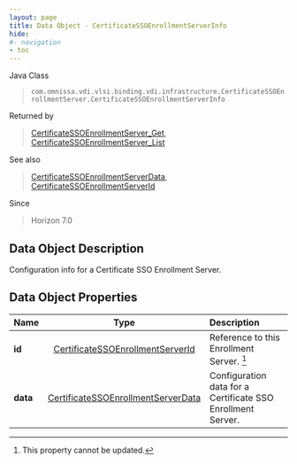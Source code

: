```yaml
---
layout: page
title: Data Object - CertificateSSOEnrollmentServerInfo
hide:
#- navigation
- toc
---
```






Java Class
> `com.omnissa.vdi.vlsi.binding.vdi.infrastructure.CertificateSSOEnrollmentServer.CertificateSSOEnrollmentServerInfo`

Returned by
> [CertificateSSOEnrollmentServer_Get](vdi.infrastructure.CertificateSSOEnrollmentServer.md#get), [CertificateSSOEnrollmentServer_List](vdi.infrastructure.CertificateSSOEnrollmentServer.md#list)

See also
> [CertificateSSOEnrollmentServerData](vdi.infrastructure.CertificateSSOEnrollmentServer.CertificateSSOEnrollmentServerData.md), [CertificateSSOEnrollmentServerId](vdi.entity.CertificateSSOEnrollmentServerId.md)

Since
> Horizon 7.0


## Data Object Description

Configuration info for a Certificate SSO Enrollment Server.

## Data Object Properties

 Name | Type | Description
:---|:---:|:---
**id**| [CertificateSSOEnrollmentServerId](vdi.entity.CertificateSSOEnrollmentServerId.md)|  Reference to this Enrollment Server. [^2]
**data**| [CertificateSSOEnrollmentServerData](vdi.infrastructure.CertificateSSOEnrollmentServer.CertificateSSOEnrollmentServerData.md)|  Configuration data for a Certificate SSO Enrollment Server.


 


[^2]: This property cannot be updated.